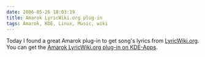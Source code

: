 ```yaml
---
date: 2006-05-26 18:03:19
title: Amarok LyricWiki.org plug-in
tags: Amarok, KDE, Linux, Music, wiki
---
```


Today I found a great Amarok plug-in to get song's lyrics from [LyricWiki.org](http://lyricwiki.org). You can get the [Amarok LyricWiki.org plug-in on KDE-Apps](http://www.kde-apps.org/content/show.php?content=39724).
